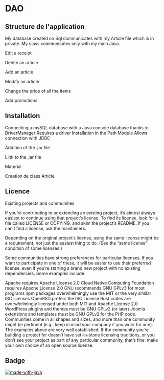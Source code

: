 # DAO

## Structure de l'application

My database created on Sql communicates with my Article file which is in private.
My class communicates only with my main Java.

Edit a receipt 

Delete an article

Add an article

Modify an article

Change the price of all the items

Add promotions

## Installation

Connecting a mySQL database with a Java console database thanks to DriverManager Requires a driver Installation in the Path Module Allows connection with JDBC

Addition of the .jar file

Link to the .jar file

Material

Creation de class Article

## Licence

Existing projects and communities

If you’re contributing to or extending an existing project, it’s almost always easiest to continue using that project’s license. To find its license, look for a file called LICENSE or COPYING, and skim the project’s README. If you can’t find a license, ask the maintainers.

Depending on the original project’s license, using the same license might be a requirement, not just the easiest thing to do. (See the “same license” condition of some licenses.)

Some communities have strong preferences for particular licenses. If you want to participate in one of these, it will be easier to use their preferred license, even if you’re starting a brand new project with no existing dependencies. Some examples include:

Apache requires Apache License 2.0
Cloud Native Computing Foundation requires Apache License 2.0
GNU recommends GNU GPLv3 for most programs
npm packages overwhelmingly use the MIT or the very similar ISC licenses
OpenBSD prefers the ISC License
Rust crates are overwhelmingly licensed under both MIT and Apache License 2.0
WordPress plugins and themes must be GNU GPLv2 (or later)
Joomla extensions and templates must be GNU GPLv2 for the PHP code.
Communities come in all shapes and sizes, and more than one community might be pertinent (e.g., keep in mind your company if you work for one). The examples above are very well established. If the community you’re building a project for doesn’t have set-in-stone licensing traditions, or you don’t see your project as part of any particular community, that’s fine: make your own choice of an open source license.

## Badge
[![made-with-java](https://img.shields.io/badge/Made%20with-Java-1f425f.svg)](https://www.python.org/)





